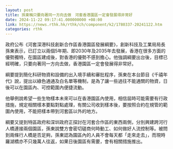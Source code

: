 ```yaml
---
layout: post
title: 孫東稱只要向著同一方向去做　河套香港園區一定會發展得非常好
date: 2024-11-22 09:17:41.000000000 +08:00
link: https://news.rthk.hk/rthk/ch/component/k2/1780337-20241122.htm
categories: rthk
---
```


政府公布《河套深港科技創新合作區香港園區發展綱要》，創新科技及工業局局長孫東表示，已訂立以兩個5年期、即2030年及2035年去發展，香港在很多方面的優勢獨特，在園區建成後，對香港的優勢不感到擔心。他強調綱要出台後，目標已經明確，只要向著同一方向去做，香港園區一定會發展得非常好。

綱要提到簡化科研物資和設備的出入境手續和審批程序，孫東在本台節目《千禧年代》說，提出以綠色通通及白名單等機制，是為了讓一些過往不能通關的物資，日後可以在園區內、可控範圍內便捷流動。

他舉例說希望一些生物樣本未來可以在香港園區內使用，相信屆時可能需要有行政措施，規定相關樣本要點對點處理，有關公司收到樣本後，要按照合約在規管的範圍內使用，不能把樣本帶到河套區以外的地方。

綱要又提到特區政府和深圳政府正探討在河套合作區的東西兩側，分別興建跨河行人橋連接兩個園區，孫東說雙方會密切磋商何時動工、如何做好人流控制等。被問到兩條行人橋是否足夠，孫東認為園區內的人員不會每天都「走來走去」，而現時羅湖橋亦不只幾萬人往返，如果日後園區有需要，會有相關措施推出。
